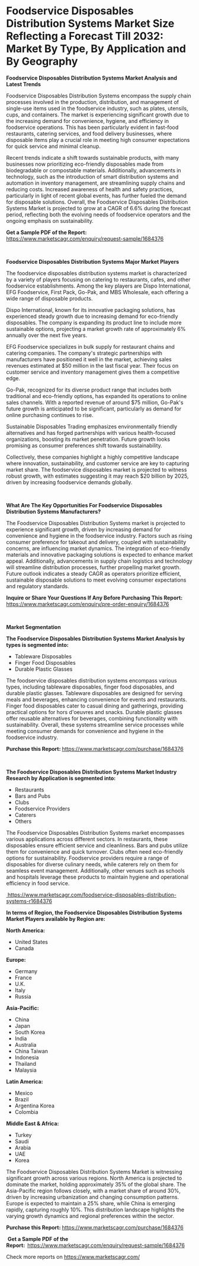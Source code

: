<p><h1>Foodservice Disposables Distribution Systems Market Size Reflecting a Forecast Till 2032: Market By Type, By Application and By Geography</h1></p><p><strong>Foodservice Disposables Distribution Systems Market Analysis and Latest Trends</strong></p>
<p><p>Foodservice Disposables Distribution Systems encompass the supply chain processes involved in the production, distribution, and management of single-use items used in the foodservice industry, such as plates, utensils, cups, and containers. The market is experiencing significant growth due to the increasing demand for convenience, hygiene, and efficiency in foodservice operations. This has been particularly evident in fast-food restaurants, catering services, and food delivery businesses, where disposable items play a crucial role in meeting high consumer expectations for quick service and minimal cleanup.</p><p>Recent trends indicate a shift towards sustainable products, with many businesses now prioritizing eco-friendly disposables made from biodegradable or compostable materials. Additionally, advancements in technology, such as the introduction of smart distribution systems and automation in inventory management, are streamlining supply chains and reducing costs. Increased awareness of health and safety practices, particularly in light of recent global events, has further fueled the demand for disposable solutions. Overall, the Foodservice Disposables Distribution Systems Market is projected to grow at a CAGR of 6.6% during the forecast period, reflecting both the evolving needs of foodservice operators and the ongoing emphasis on sustainability.</p></p>
<p><strong>Get a Sample PDF of the Report:&nbsp;</strong> <a href="https://www.marketscagr.com/enquiry/request-sample/1684376?utm_campaign=2653&utm_medium=2&utm_source=Github&utm_content=ia&utm_term=26032025&utm_id=foodservice-disposables-distribution-systems">https://www.marketscagr.com/enquiry/request-sample/1684376</a></p>
<p>&nbsp;</p>
<p><strong>Foodservice Disposables Distribution Systems Major Market Players</strong></p>
<p><p>The foodservice disposables distribution systems market is characterized by a variety of players focusing on catering to restaurants, cafes, and other foodservice establishments. Among the key players are Dispo International, EFG Foodservice, First Pack, Go-Pak, and MBS Wholesale, each offering a wide range of disposable products.</p><p>Dispo International, known for its innovative packaging solutions, has experienced steady growth due to increasing demand for eco-friendly disposables. The company is expanding its product line to include more sustainable options, projecting a market growth rate of approximately 6% annually over the next five years. </p><p>EFG Foodservice specializes in bulk supply for restaurant chains and catering companies. The company's strategic partnerships with manufacturers have positioned it well in the market, achieving sales revenues estimated at $50 million in the last fiscal year. Their focus on customer service and inventory management gives them a competitive edge.</p><p>Go-Pak, recognized for its diverse product range that includes both traditional and eco-friendly options, has expanded its operations to online sales channels. With a reported revenue of around $75 million, Go-Pak's future growth is anticipated to be significant, particularly as demand for online purchasing continues to rise.</p><p>Sustainable Disposables Trading emphasizes environmentally friendly alternatives and has forged partnerships with various health-focused organizations, boosting its market penetration. Future growth looks promising as consumer preferences shift towards sustainability.</p><p>Collectively, these companies highlight a highly competitive landscape where innovation, sustainability, and customer service are key to capturing market share. The foodservice disposables market is projected to witness robust growth, with estimates suggesting it may reach $20 billion by 2025, driven by increasing foodservice demands globally.</p></p>
<p>&nbsp;</p>
<p><strong>What Are The Key Opportunities For Foodservice Disposables Distribution Systems Manufacturers?</strong></p>
<p><p>The Foodservice Disposables Distribution Systems market is projected to experience significant growth, driven by increasing demand for convenience and hygiene in the foodservice industry. Factors such as rising consumer preference for takeout and delivery, coupled with sustainability concerns, are influencing market dynamics. The integration of eco-friendly materials and innovative packaging solutions is expected to enhance market appeal. Additionally, advancements in supply chain logistics and technology will streamline distribution processes, further propelling market growth. Future outlook indicates a steady CAGR as operators prioritize efficient, sustainable disposable solutions to meet evolving consumer expectations and regulatory standards.</p></p>
<p><strong>Inquire or Share Your Questions If Any Before Purchasing This Report:</strong> <a href="https://www.marketscagr.com/enquiry/pre-order-enquiry/1684376?utm_campaign=2653&utm_medium=2&utm_source=Github&utm_content=ia&utm_term=26032025&utm_id=foodservice-disposables-distribution-systems">https://www.marketscagr.com/enquiry/pre-order-enquiry/1684376</a></p>
<p>&nbsp;</p>
<p><strong>Market Segmentation</strong></p>
<p><strong>The Foodservice Disposables Distribution Systems Market Analysis by types is segmented into:</strong></p>
<p><ul><li>Tableware Disposables</li><li>Finger Food Disposables</li><li>Durable Plastic Glasses</li></ul></p>
<p><p>The foodservice disposables distribution systems encompass various types, including tableware disposables, finger food disposables, and durable plastic glasses. Tableware disposables are designed for serving meals and beverages, enhancing convenience for events and restaurants. Finger food disposables cater to casual dining and gatherings, providing practical options for hors d'oeuvres and snacks. Durable plastic glasses offer reusable alternatives for beverages, combining functionality with sustainability. Overall, these systems streamline service processes while meeting consumer demands for convenience and hygiene in the foodservice industry.</p></p>
<p><strong>Purchase this Report:&nbsp;</strong><a href="https://www.marketscagr.com/purchase/1684376?utm_campaign=2653&utm_medium=2&utm_source=Github&utm_content=ia&utm_term=26032025&utm_id=foodservice-disposables-distribution-systems">https://www.marketscagr.com/purchase/1684376</a></p>
<p>&nbsp;</p>
<p><strong>The Foodservice Disposables Distribution Systems Market Industry Research by Application is segmented into:</strong></p>
<p><ul><li>Restaurants</li><li>Bars and Pubs</li><li>Clubs</li><li>Foodservice Providers</li><li>Caterers</li><li>Others</li></ul></p>
<p><p>The Foodservice Disposables Distribution Systems market encompasses various applications across different sectors. In restaurants, these disposables ensure efficient service and cleanliness. Bars and pubs utilize them for convenience and quick turnover. Clubs often need eco-friendly options for sustainability. Foodservice providers require a range of disposables for diverse culinary needs, while caterers rely on them for seamless event management. Additionally, other venues such as schools and hospitals leverage these products to maintain hygiene and operational efficiency in food service.</p></p>
<p><a href="https://www.marketscagr.com/foodservice-disposables-distribution-systems-r1684376?utm_campaign=2653&utm_medium=2&utm_source=Github&utm_content=ia&utm_term=26032025&utm_id=foodservice-disposables-distribution-systems">&nbsp;https://www.marketscagr.com/foodservice-disposables-distribution-systems-r1684376</a></p>
<p><strong>In terms of Region, the Foodservice Disposables Distribution Systems Market Players available by Region are:</strong></p>
<p>
    <p> <strong> North America: </strong>
        <ul>
            <li>United States</li>
            <li>Canada</li>
        </ul>
        </p> 
    <p> <strong> Europe: </strong>
        <ul>
            <li>Germany</li>
            <li>France</li>
            <li>U.K.</li>
            <li>Italy</li>
            <li>Russia</li>
        </ul>
        </p> 
    <p> <strong> Asia-Pacific: </strong>
        <ul>
            <li>China</li>
            <li>Japan</li>
            <li>South Korea</li>
            <li>India</li>
            <li>Australia</li>
            <li>China Taiwan</li>
            <li>Indonesia</li>
            <li>Thailand</li>
            <li>Malaysia</li>
        </ul>
        </p> 
    <p> <strong> Latin America: </strong>
        <ul>
            <li>Mexico</li>
            <li>Brazil</li>
            <li>Argentina Korea</li>
            <li>Colombia</li>
        </ul>
        </p> 
    <p> <strong> Middle East & Africa: </strong>
        <ul>
            <li>Turkey</li>
            <li>Saudi</li>
            <li>Arabia</li>
            <li>UAE</li>
            <li>Korea</li>
        </ul>
    </p>
    </p>
<p><p>The Foodservice Disposables Distribution Systems Market is witnessing significant growth across various regions. North America is projected to dominate the market, holding approximately 35% of the global share. The Asia-Pacific region follows closely, with a market share of around 30%, driven by increasing urbanization and changing consumption patterns. Europe is expected to maintain a 25% share, while China is emerging rapidly, capturing roughly 10%. This distribution landscape highlights the varying growth dynamics and regional preferences within the sector.</p></p>
<p><strong>Purchase this Report: </strong><a href="https://www.marketscagr.com/purchase/1684376?utm_campaign=2653&utm_medium=2&utm_source=Github&utm_content=ia&utm_term=26032025&utm_id=foodservice-disposables-distribution-systems">https://www.marketscagr.com/purchase/1684376</a></p>
<p>&nbsp;<strong>Get a Sample PDF of the Report:&nbsp;&nbsp;</strong><a href="https://www.marketscagr.com/enquiry/request-sample/1684376?utm_campaign=2653&utm_medium=2&utm_source=Github&utm_content=ia&utm_term=26032025&utm_id=foodservice-disposables-distribution-systems">https://www.marketscagr.com/enquiry/request-sample/1684376</a></p>
<p><strong></strong></p>
<p>Check more reports on <a href="https://www.marketscagr.com/?utm_campaign=2653&utm_medium=2&utm_source=Github&utm_content=ia&utm_term=26032025&utm_id=foodservice-disposables-distribution-systems">https://www.marketscagr.com/</a></p>